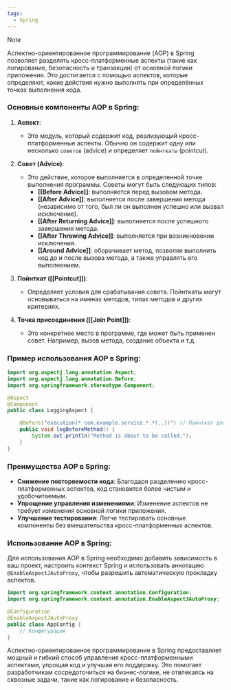 ```yaml
---
tags:
  - Spring
---
```


> [!NOTE]
> Аспектно-ориентированное программирование (AOP) в Spring позволяет разделять кросс-платформенные аспекты (такие как логирование, безопасность и транзакции) от основной логики приложения. Это достигается с помощью аспектов, которые определяют, какие действия нужно выполнять при определённых точках выполнения кода.

### Основные компоненты AOP в Spring:

1. **Аспект**:
    
    - Это модуль, который содержит код, реализующий кросс-платформенные аспекты. Обычно он содержит одну или несколько `советов` (advice) и определяет `пойнткаты` (pointcut).
2. **Совет (Advice)**:
    
    - Это действие, которое выполняется в определенной точке выполнения программы. Советы могут быть следующих типов:
        - **[[Before Advice]]**: выполняется перед вызовом метода.
        - **[[After Advice]]**: выполняется после завершения метода (независимо от того, был ли он выполнен успешно или вызвал исключение).
        - **[[After Returning Advice]]**: выполняется после успешного завершения метода.
        - **[[After Throwing Advice]]**: выполняется при возникновении исключения.
        - **[[Around Advice]]**: оборачивает метод, позволяя выполнить код до и после вызова метода, а также управлять его выполнением.
3. **Пойнткат ([[Pointcut]])**:

    - Определяет условия для срабатывания совета. Пойнткаты могут основываться на именах методов, типах методов и других критериях.
4. **Точка присоединения ([[Join Point]])**:
    
    - Это конкретное место в программе, где может быть применен совет. Например, вызов метода, создание объекта и т.д.

### Пример использования AOP в Spring:

```java
import org.aspectj.lang.annotation.Aspect;
import org.aspectj.lang.annotation.Before;
import org.springframework.stereotype.Component;

@Aspect
@Component
public class LoggingAspect {

    @Before("execution(* com.example.service.*.*(..))") // Пойнткат для всех методов в пакете service
    public void logBeforeMethod() {
        System.out.println("Method is about to be called.");
    }
}

```


### Преимущества AOP в Spring:

- **Снижение повторяемости кода**: Благодаря разделению кросс-платформенных аспектов, код становится более чистым и удобочитаемым.
- **Упрощение управления изменениями**: Изменение аспектов не требует изменения основной логики приложения.
- **Улучшение тестирования**: Легче тестировать основные компоненты без вмешательства кросс-платформенных аспектов.

### Использование AOP в Spring:

Для использования AOP в Spring необходимо добавить зависимость в ваш проект, настроить контекст Spring и использовать аннотацию `@EnableAspectJAutoProxy`, чтобы разрешить автоматическую прокладку аспектов.

```java
import org.springframework.context.annotation.Configuration;
import org.springframework.context.annotation.EnableAspectJAutoProxy;

@Configuration
@EnableAspectJAutoProxy
public class AppConfig {
    // Конфигурации
}


```

Аспектно-ориентированное программирование в Spring предоставляет мощный и гибкий способ управления кросс-платформенными аспектами, упрощая код и улучшая его поддержку. Это помогает разработчикам сосредоточиться на бизнес-логике, не отвлекаясь на сквозные задачи, такие как логирование и безопасность.